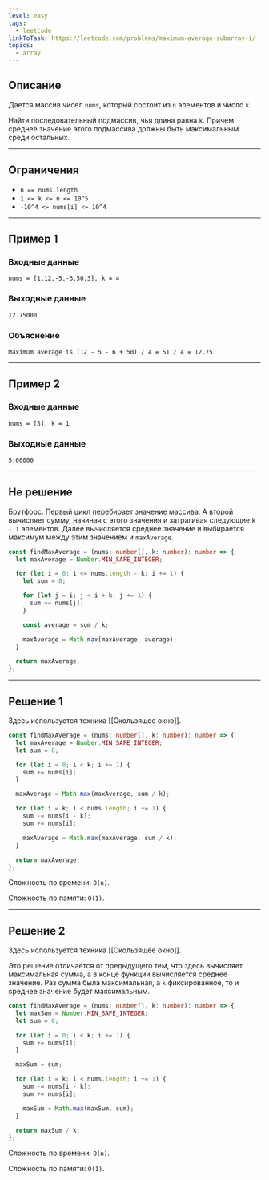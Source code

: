 ```yaml
---
level: easy
tags:
  - leetcode
linkToTask: https://leetcode.com/problems/maximum-average-subarray-i/
topics:
  - array
---
```

## Описание

Дается массив чисел `nums`, который состоит из `n` элементов и число `k`.

Найти последовательный подмассив, чья длина равна `k`. Причем среднее значение этого подмассива должны быть максимальным среди остальных.

---
## Ограничения

- `n == nums.length`
- `1 <= k <= n <= 10^5`
- `-10^4 <= nums[i] <= 10^4`

---
## Пример 1

### Входные данные

```
nums = [1,12,-5,-6,50,3], k = 4
```
### Выходные данные

```
12.75000
```
### Объяснение

```
Maximum average is (12 - 5 - 6 + 50) / 4 = 51 / 4 = 12.75
```

---
## Пример 2

### Входные данные

```
nums = [5], k = 1
```
### Выходные данные

```
5.00000
```

---
## Не решение

Брутфорс. Первый цикл перебирает значение массива. А второй вычисляет сумму, начиная с этого значения и затрагивая следующие `k - 1` элементов. Далее вычисляется среднее значение и выбирается максимум между этим значением и `maxAverage`.

```typescript
const findMaxAverage = (nums: number[], k: number): number => {
  let maxAverage = Number.MIN_SAFE_INTEGER;

  for (let i = 0; i <= nums.length - k; i += 1) {
    let sum = 0;

    for (let j = i; j < i + k; j += 1) {
      sum += nums[j];
    }

    const average = sum / k;

    maxAverage = Math.max(maxAverage, average);
  }

  return maxAverage;
};
```

---
## Решение 1

Здесь используется техника [[Скользящее окно]].

```typescript
const findMaxAverage = (nums: number[], k: number): number => {
  let maxAverage = Number.MIN_SAFE_INTEGER;
  let sum = 0;

  for (let i = 0; i < k; i += 1) {
    sum += nums[i];
  }

  maxAverage = Math.max(maxAverage, sum / k);

  for (let i = k; i < nums.length; i += 1) {
    sum -= nums[i - k];
    sum += nums[i];

    maxAverage = Math.max(maxAverage, sum / k);
  }

  return maxAverage;
};
```

Сложность по времени: `O(n)`.

Сложность по памяти: `O(1)`.

---
## Решение 2

Здесь используется техника [[Скользящее окно]].

Это решение отличается от предыдущего тем, что здесь вычисляет максимальная сумма, а в конце функции вычисляется среднее значение. Раз сумма была максимальная, а `k` фиксированное, то и среднее значение будет максимальным.

```typescript
const findMaxAverage = (nums: number[], k: number): number => {
  let maxSum = Number.MIN_SAFE_INTEGER;
  let sum = 0;

  for (let i = 0; i < k; i += 1) {
    sum += nums[i];
  }

  maxSum = sum;

  for (let i = k; i < nums.length; i += 1) {
    sum -= nums[i - k];
    sum += nums[i];

    maxSum = Math.max(maxSum, sum);
  }

  return maxSum / k;
};
```

Сложность по времени: `O(n)`.

Сложность по памяти: `O(1)`.